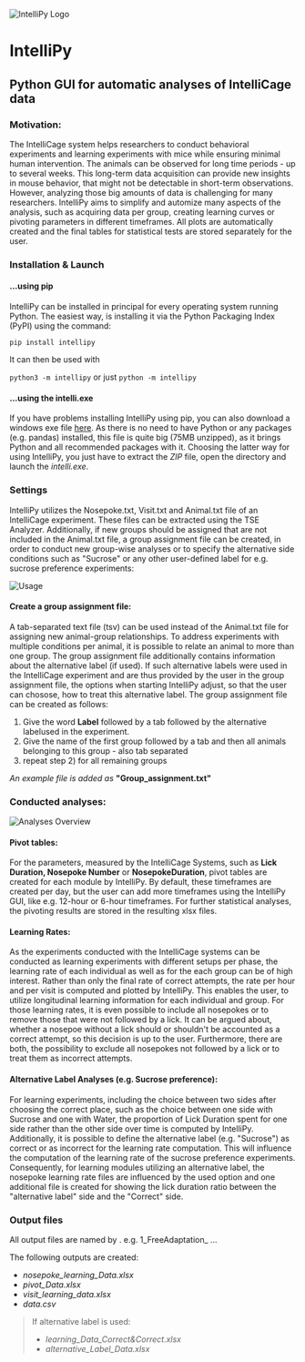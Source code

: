 ![IntelliPy Logo](https://user-images.githubusercontent.com/50486014/99252712-ad2d9c00-280f-11eb-994f-3149271e3e18.png)
# IntelliPy
## Python GUI for automatic analyses of IntelliCage data

### Motivation:

The IntelliCage system helps researchers to conduct behavioral experiments and learning experiments with mice while ensuring minimal human intervention. The animals can be observed for long time periods - up to several weeks. This long-term data acquisition can provide new insights in mouse behavior, that might not be detectable in short-term observations.
However, analyzing those big amounts of data is challenging for many researchers. 
IntelliPy aims to simplify and automize many aspects of the analysis, such as acquiring data per group, creating learning curves or pivoting parameters in different timeframes. All plots are automatically created and the final tables for statistical tests are stored separately for the user.

### Installation & Launch

#### ...using pip
IntelliPy can be installed in principal for every operating system running Python. The easiest way, is installing it via the Python Packaging Index (PyPI) using the command:

```pip install intellipy```

It can then be used with

```python3 -m intellipy``` or just ```python -m intellipy```

#### ...using the intelli.exe
If you have problems installing IntelliPy using pip, you can also download a windows exe file [here](https://seafile.rlp.net/repo/e0e11fef-b403-428a-bfcd-4fd58983f889/3d1f4cbec020c290e9c7d26244669f798e20c33b/download/?file_name=intellipy.zip&p=%2Fintellipy.zip). As there is no need to have Python or any packages (e.g. pandas) installed, this file is quite big (75MB unzipped), as it brings Python and all recommended packages with it.
Choosing the latter way for using IntelliPy, you just have to extract the *ZIP* file, open the directory and launch the *intelli.exe*.

### Settings

IntelliPy utilizes the Nosepoke.txt, Visit.txt and Animal.txt file of an IntelliCage experiment. These files can be extracted using the TSE Analyzer. Additionally, if new groups should be assigned that are not included in the Animal.txt file, a group assignment file can be created, in order to conduct new group-wise analyses or to specify the alternative side conditions such as "Sucrose" or any other user-defined label for e.g. sucrose preference experiments:

![Usage](https://user-images.githubusercontent.com/50486014/112329058-243fd900-8cb7-11eb-990a-d3e3e2f42795.png)

#### Create a group assignment file:
A tab-separated text file (tsv) can be used instead of the Animal.txt file for assigning new animal-group relationships. To address experiments with multiple conditions per animal, it is possible to relate an animal to more than one group. The group assignment file additionally contains information about the alternative label (if used). If such alternative labels were used in the IntelliCage experiment and are thus provided by the user in the group assignment file, the options when starting IntelliPy adjust, so that the user can chosose, how to treat this alternative label. The group assignment file can be created as follows:

1)  Give the word **Label** followed by a tab followed by the alternative labelused in the experiment.
2)  Give the name of the first group followed by a tab and then all animals belonging to this group - also tab separated
3)  repeat step 2) for all remaining groups

*An example file is added as* **"Group_assignment.txt"**

### Conducted analyses:

![Analyses Overview](https://user-images.githubusercontent.com/50486014/99260101-3dbda980-281b-11eb-8760-6252db54acd3.png)

#### Pivot tables:
For the parameters, measured by the IntelliCage Systems, such as **Lick Duration, Nosepoke Number** or **NosepokeDuration**, pivot tables are created for each module by IntelliPy. By default, these timeframes are created per day, but the user can add more timeframes using the IntelliPy GUI, like e.g. 12-hour or 6-hour timeframes. For further statistical analyses, the pivoting results are stored in the resulting xlsx files.

#### Learning Rates:
As the experiments conducted with the IntelliCage systems can be conducted as learning experiments with different setups per phase, the learning rate of each individual as well as for the each group can be of high interest. Rather than only the final rate of correct attempts, the rate per hour and per visit is computed and plotted by IntelliPy. This enables the user, to utilize longitudinal learning information for each individual and group.
For those learning rates, it is even possible to include all nosepokes or to remove those that were not followed by a lick. It can be argued about, whether a nosepoe without a lick should or shouldn't be accounted as a correct attempt, so this decision is up to the user. Furthermore, there are both, the possibility to exclude all nosepokes not followed by a lick or to treat them as incorrect attempts.

#### Alternative Label Analyses (e.g. Sucrose preference):
For learning experiments, including the choice between two sides after choosing the correct place, such as the choice between one side with Sucrose and one with Water, the proportion of Lick Duration spent for one side rather than the other side over time is computed by IntelliPy. Additionally, it is possible to define the alternative label (e.g. "Sucrose") as correct or as incorrect for the learning rate computation. This will influence the computation of the learning rate of the sucrose preference experiments. Consequently, for learning modules utilizing an alternative label, the nosepoke learning rate files are influenced by the used option and one additional file is created for showing the lick duration ratio between the "alternative label" side and the "Correct" side.

### Output files

All output files are named by <Module Number>_<Module Name>_<output suffix>.
e.g. 1_FreeAdaptation_ ...
 
The following outputs are created:

* _nosepoke_learning_Data.xlsx_
* _pivot_Data.xlsx_
* _visit_learning_data.xlsx_
* _data.csv_

>If alternative label is used:
> *  _learning_Data_Correct&<alternative label>Correct.xlsx_
> * _alternative_Label_Data.xlsx_
